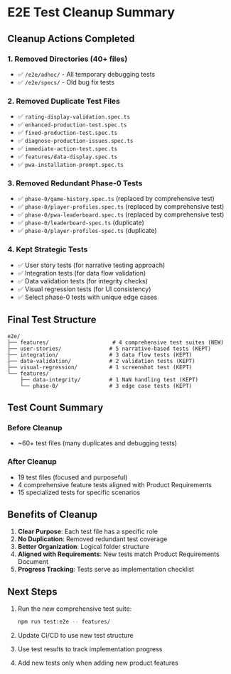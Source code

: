 # E2E Test Cleanup Summary

## Cleanup Actions Completed

### 1. Removed Directories (40+ files)

- ✅ `/e2e/adhoc/` - All temporary debugging tests
- ✅ `/e2e/specs/` - Old bug fix tests

### 2. Removed Duplicate Test Files

- ✅ `rating-display-validation.spec.ts`
- ✅ `enhanced-production-test.spec.ts`
- ✅ `fixed-production-test.spec.ts`
- ✅ `diagnose-production-issues.spec.ts`
- ✅ `immediate-action-test.spec.ts`
- ✅ `features/data-display.spec.ts`
- ✅ `pwa-installation-prompt.spec.ts`

### 3. Removed Redundant Phase-0 Tests

- ✅ `phase-0/game-history.spec.ts` (replaced by comprehensive test)
- ✅ `phase-0/player-profiles.spec.ts` (replaced by comprehensive test)
- ✅ `phase-0/pwa-leaderboard.spec.ts` (replaced by comprehensive test)
- ✅ `phase-0/leaderboard-spec.ts` (duplicate)
- ✅ `phase-0/player-profiles-spec.ts` (duplicate)

### 4. Kept Strategic Tests

- ✅ User story tests (for narrative testing approach)
- ✅ Integration tests (for data flow validation)
- ✅ Data validation tests (for integrity checks)
- ✅ Visual regression tests (for UI consistency)
- ✅ Select phase-0 tests with unique edge cases

## Final Test Structure

```
e2e/
├── features/                    # 4 comprehensive test suites (NEW)
├── user-stories/               # 5 narrative-based tests (KEPT)
├── integration/                # 3 data flow tests (KEPT)
├── data-validation/            # 2 validation tests (KEPT)
├── visual-regression/          # 1 screenshot test (KEPT)
└── features/
    ├── data-integrity/         # 1 NaN handling test (KEPT)
    └── phase-0/                # 3 edge case tests (KEPT)
```

## Test Count Summary

### Before Cleanup

- ~60+ test files (many duplicates and debugging tests)

### After Cleanup

- 19 test files (focused and purposeful)
- 4 comprehensive feature tests aligned with Product Requirements
- 15 specialized tests for specific scenarios

## Benefits of Cleanup

1. **Clear Purpose**: Each test file has a specific role
2. **No Duplication**: Removed redundant test coverage
3. **Better Organization**: Logical folder structure
4. **Aligned with Requirements**: New tests match Product Requirements Document
5. **Progress Tracking**: Tests serve as implementation checklist

## Next Steps

1. Run the new comprehensive test suite:

   ```bash
   npm run test:e2e -- features/
   ```

2. Update CI/CD to use new test structure

3. Use test results to track implementation progress

4. Add new tests only when adding new product features
